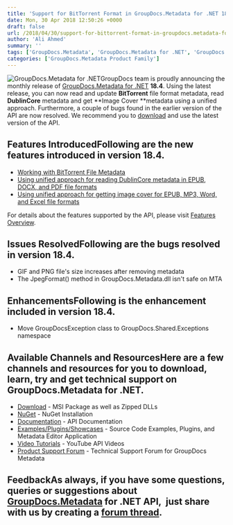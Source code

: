 ```yaml
---
title: 'Support for BitTorrent Format in GroupDocs.Metadata for .NET 18.4'
date: Mon, 30 Apr 2018 12:50:26 +0000
draft: false
url: /2018/04/30/support-for-bittorrent-format-in-groupdocs.metadata-for-.net-18.4/
author: 'Ali Ahmed'
summary: ''
tags: ['GroupDocs.Metadata', 'GroupDocs.Metadata for .NET', 'GroupDocs.Metadata for .NET Releases']
categories: ['GroupDocs.Metadata Product Family']
---
```


![GroupDocs.Metadata for .NET](http://blog.groupdocs.com/wp-content/uploads/sites/4/2017/06/groupdocs-metadata-net.png "GroupDocs-Metadata-theme-100x100")GroupDocs team is proudly announcing the monthly release of [GroupDocs.Metadata for .NET](https://products.groupdocs.com/metadata/net) **18.4**. Using the latest release, you can now read and update **BitTorrent** file format metadata, read **DublinCore** metadata and get **Image Cover **metadata using a unified approach. Furthermore, a couple of bugs found in the earlier version of the API are now resolved. We recommend you to [download](https://downloads.groupdocs.com/metadata/net/new-releases/groupdocs.metadata-for-.net-18.4/) and use the latest version of the API.

## Features IntroducedFollowing are the new features introduced in version **18.4**.

*   [Working with BitTorrent File Metadata](https://docs.groupdocs.com/metadata/net)
*   [Using unified approach for reading DublinCore metadata in EPUB, DOCX, and PDF file formats](https://docs.groupdocs.com/metadata/net)
*   [Using unified approach for getting image cover for EPUB, MP3, Word, and Excel file formats](https://docs.groupdocs.com/metadata/net)

For details about the features supported by the API, please visit [Features Overview](https://docs.groupdocs.com/display/metadatanet/Features+Overview).

## Issues ResolvedFollowing are the bugs resolved in version **18.4**.

*   GIF and PNG file's size increases after removing metadata
*   The JpegFormat() method in GroupDocs.Metadata.dll isn't safe on MTA

## EnhancementsFollowing is the enhancement included in version **18.4**.

*   Move GroupDocsException class to GroupDocs.Shared.Exceptions namespace

## Available Channels and ResourcesHere are a few channels and resources for you to download, learn, try and get technical support on GroupDocs.Metadata for .NET.

*   [Download](https://downloads.groupdocs.com/metadata/net/new-releases/groupdocs.metadata-for-.net-18.2/ "GroupDocs.Metadata MSI") - MSI Package as well as Zipped DLLs
*   [NuGet](https://www.nuget.org/packages/GroupDocs.Metadata/ "GroupDocs.Metadata Nuget Package") - NuGet Installation
*   [Documentation](https://docs.groupdocs.com/display/metadatanet/Getting+Started "Metadata API documentation") - API Documentation
*   [Examples/Plugins/Showcases](https://github.com/groupdocs-metadata/GroupDocs.Metadata-for-.NET/tree/master/Examples "How to use Metadata API") - Source Code Examples, Plugins, and Metadata Editor Application
*   [Video Tutorials](https://www.youtube.com/watch?v=hOJ0eOtuWUs&list=PL25CTxMCj5vOw2EECdY7g2z4O2odafxC_ "Metadata API YouTube Tutorials") - YouTube API Videos
*   [Product Support Forum](https://forum.groupdocs.com/c/metadata) - Technical Support Forum for GroupDocs Metadata

## FeedbackAs always, if you have some questions, queries or suggestions about [GroupDocs.Metadata](https://products.groupdocs.com/metadata/net ".NET Metadata API") for .NET API,  just share with us by creating a [forum thread](https://forum.groupdocs.com/c/metadata).





